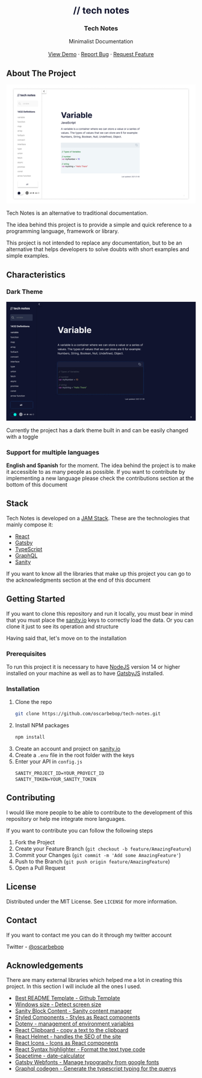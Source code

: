 <br />
<p align="center">
  <a href="https://tech-notes.dev/" target="_blank">
    <img src="static/logo.png" alt="Logo">
  </a>

  <h3 align="center">Tech Notes</h3>

  <p align="center">
    Minimalist Documentation
    <br />
    <br />
    <a href="https://tech-notes.dev/">View Demo</a>
    ·
    <a href="https://github.com/oscarbebop/tech-notes/issues">Report Bug</a>
    ·
    <a href="https://github.com/oscarbebop/tech-notes/issues">Request Feature</a>
  </p>
</p>

## About The Project

![tech notes](./static/github-promotional.jpg)

Tech Notes is an alternative to traditional documentation.

The idea behind this project is to provide a simple and quick reference to a programming language, framework or library.

This project is not intended to replace any documentation, but to be an alternative that helps developers to solve doubts with short examples and simple examples.

## Characteristics

### Dark Theme

![dark mode](./static/tech-notes-dark-mode.jpg)

Currently the project has a dark theme built in and can be easily changed with a toggle

### Support for multiple languages

**English and Spanish** for the moment. The idea behind the project is to make it accessible to as many people as possible. If you want to contribute by implementing a new language please check the contributions section at the bottom of this document

## Stack

Tech Notes is developed on a [JAM Stack](https://jamstack.org/). These are the technologies that mainly compose it:

- [React](https://reactjs.org/)
- [Gatsby](https://www.gatsbyjs.com/)
- [TypeScript](https://www.typescriptlang.org/)
- [GraphQL](https://graphql.org/)
- [Sanity](https://www.sanity.io/)

If you want to know all the libraries that make up this project you can go to the acknowledgments section at the end of this document

## Getting Started

If you want to clone this repository and run it locally, you must bear in mind that you must place the [sanity.io](https://www.sanity.io/) keys to correctly load the data. Or you can clone it just to see its operation and structure

Having said that, let's move on to the installation

### Prerequisites

To run this project it is necessary to have [NodeJS](https://nodejs.org/en/) version 14 or higher installed on your machine as well as to have [GatsbyJS](https://www.gatsbyjs.com/get-started/) installed.

### Installation

1. Clone the repo
   ```sh
   git clone https://github.com/oscarbebop/tech-notes.git
   ```
2. Install NPM packages
   ```sh
   npm install
   ```
3. Create an account and project on [sanity.io](https://www.sanity.io/)
4. Create a `.env` file in the root folder with the keys
5. Enter your API in `config.js`
   ```
   SANITY_PROJECT_ID=YOUR_PROYECT_ID
   SANITY_TOKEN=YOUR_SANITY_TOKEN
   ```

## Contributing

I would like more people to be able to contribute to the development of this repository or help me integrate more languages.

If you want to contribute you can follow the following steps

1. Fork the Project
2. Create your Feature Branch (`git checkout -b feature/AmazingFeature`)
3. Commit your Changes (`git commit -m 'Add some AmazingFeature'`)
4. Push to the Branch (`git push origin feature/AmazingFeature`)
5. Open a Pull Request

## License

Distributed under the MIT License. See `LICENSE` for more information.

## Contact

If you want to contact me you can do it through my twitter account

Twitter - [@oscarbebop](https://twitter.com/oscarbebop)

## Acknowledgements

There are many external libraries which helped me a lot in creating this project. In this section I will include all the ones I used.

- [Best README Template - Github Template](https://github.com/othneildrew/Best-README-Template)
- [Windows size - Detect screen size](https://www.npmjs.com/package/@react-hook/window-size)
- [Sanity Block Content - Sanity content manager](https://github.com/sanity-io/block-content-to-react)
- [Styled Components - Styles as React components](https://styled-components.com/)
- [Dotenv - management of environment variables](https://www.npmjs.com/package/dotenv)
- [React Clipboard - copy a text to the clipboard](https://www.npmjs.com/package/react-copy-to-clipboard)
- [React Helmet - handles the SEO of the site](https://www.npmjs.com/package/react-helmet)
- [React Icons - Icons as React components](https://react-icons.github.io/react-icons/)
- [React Syntax highlighter - Format the text type code](https://www.npmjs.com/package/react-syntax-highlighter)
- [Spacetime - date-calculator](https://www.npmjs.com/package/spacetime)
- [Gatsby Webfonts - Manage typography from google fonts](https://www.gatsbyjs.com/plugins/gatsby-plugin-webfonts/)
- [Graphql codegen - Generate the typescript typing for the querys](https://www.graphql-code-generator.com/)
